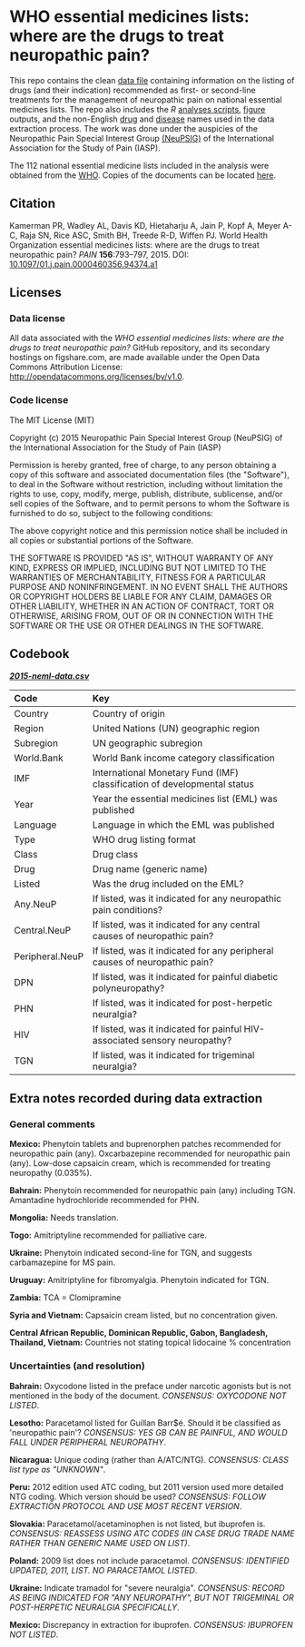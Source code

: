 WHO essential medicines lists: where are the drugs to treat neuropathic pain?
================

This repo contains the clean [data file](./data/2015-neml-data.csv) containing information on the listing of drugs (and their indication) recommended as first- or second-line treatments for the management of neuropathic pain on national essential medicines lists. The repo also includes the *R* [analyses scripts](./scripts), [figure](./figures) outputs, and the non-English [drug](./data/2015-search-terms-drug-names.csv) and [disease](./data/2015-search-terms-conditions.csv) names used in the data extraction process. The work was done under the auspicies of the Neuropathic Pain Special Interest Group [(NeuPSIG)](//www.iasp-pain.org/SIG/NeuropathicPain?navItemNumber=5270) of the International Association for the Study of Pain (IASP).

The 112 national essential medicine lists included in the analysis were obtained from the [WHO](http://www.who.int/selection_medicines/country_lists/en/). Copies of the documents can be located [here](https://www.dropbox.com/sh/b9ava7m6bkoxqsz/AAAOjZVK4Gqda9E7a6QCji6Ga?dl=0).

Citation
--------

Kamerman PR, Wadley AL, Davis KD, Hietaharju A, Jain P, Kopf A, Meyer A-C, Raja SN, Rice ASC, Smith BH, Treede R-D, Wiffen PJ. World Health Organization essential medicines lists: where are the drugs to treat neuropathic pain? *PAIN* **156**:793–797, 2015. DOI: [10.1097/01.j.pain.0000460356.94374.a1](//dx.doi.org/10.1097/01.j.pain.0000460356.94374.a1)

Licenses
--------

### Data license

All data associated with the *WHO essential medicines lists: where are the drugs to treat neuropathic pain?* GitHub repository, and its secondary hostings on figshare.com, are made available under the Open Data Commons Attribution License: <http://opendatacommons.org/licenses/by/v1.0>.

### Code license

The MIT License (MIT) 

Copyright (c) 2015 Neuropathic Pain Special Interest Group (NeuPSIG) of the International Association for the Study of Pain (IASP)

Permission is hereby granted, free of charge, to any person obtaining a copy of this software and associated documentation files (the "Software"), to deal in the Software without restriction, including without limitation the rights to use, copy, modify, merge, publish, distribute, sublicense, and/or sell copies of the Software, and to permit persons to whom the Software is furnished to do so, subject to the following conditions:

The above copyright notice and this permission notice shall be included in all copies or substantial portions of the Software.

THE SOFTWARE IS PROVIDED "AS IS", WITHOUT WARRANTY OF ANY KIND, EXPRESS OR IMPLIED, INCLUDING BUT NOT LIMITED TO THE WARRANTIES OF MERCHANTABILITY, FITNESS FOR A PARTICULAR PURPOSE AND NONINFRINGEMENT. IN NO EVENT SHALL THE AUTHORS OR COPYRIGHT HOLDERS BE LIABLE FOR ANY CLAIM, DAMAGES OR OTHER LIABILITY, WHETHER IN AN ACTION OF CONTRACT, TORT OR OTHERWISE, ARISING FROM, OUT OF OR IN CONNECTION WITH THE SOFTWARE OR THE USE OR OTHER DEALINGS IN THE SOFTWARE.

Codebook
--------

[***2015-neml-data.csv***](./data/2015-neml-data.csv)

<table style="width:100%;">
<colgroup>
<col width="18%" />
<col width="81%" />
</colgroup>
<thead>
<tr class="header">
<th align="left">Code</th>
<th align="left">Key</th>
</tr>
</thead>
<tbody>
<tr class="odd">
<td align="left">Country</td>
<td align="left">Country of origin</td>
</tr>
<tr class="even">
<td align="left">Region</td>
<td align="left">United Nations (UN) geographic region</td>
</tr>
<tr class="odd">
<td align="left">Subregion</td>
<td align="left">UN geographic subregion</td>
</tr>
<tr class="even">
<td align="left">World.Bank</td>
<td align="left">World Bank income category classification</td>
</tr>
<tr class="odd">
<td align="left">IMF</td>
<td align="left">International Monetary Fund (IMF) classification of developmental status</td>
</tr>
<tr class="even">
<td align="left">Year</td>
<td align="left">Year the essential medicines list (EML) was published</td>
</tr>
<tr class="odd">
<td align="left">Language</td>
<td align="left">Language in which the EML was published</td>
</tr>
<tr class="even">
<td align="left">Type</td>
<td align="left">WHO drug listing format</td>
</tr>
<tr class="odd">
<td align="left">Class</td>
<td align="left">Drug class</td>
</tr>
<tr class="even">
<td align="left">Drug</td>
<td align="left">Drug name (generic name)</td>
</tr>
<tr class="odd">
<td align="left">Listed</td>
<td align="left">Was the drug included on the EML?</td>
</tr>
<tr class="even">
<td align="left">Any.NeuP</td>
<td align="left">If listed, was it indicated for any neuropathic pain conditions?</td>
</tr>
<tr class="odd">
<td align="left">Central.NeuP</td>
<td align="left">If listed, was it indicated for any central causes of neuropathic pain?</td>
</tr>
<tr class="even">
<td align="left">Peripheral.NeuP</td>
<td align="left">If listed, was it indicated for any peripheral causes of neuropathic pain?</td>
</tr>
<tr class="odd">
<td align="left">DPN</td>
<td align="left">If listed, was it indicated for painful diabetic polyneuropathy?</td>
</tr>
<tr class="even">
<td align="left">PHN</td>
<td align="left">If listed, was it indicated for post-herpetic neuralgia?</td>
</tr>
<tr class="odd">
<td align="left">HIV</td>
<td align="left">If listed, was it indicated for painful HIV-associated sensory neuropathy?</td>
</tr>
<tr class="even">
<td align="left">TGN</td>
<td align="left">If listed, was it indicated for trigeminal neuralgia?</td>
</tr>
</tbody>
</table>

Extra notes recorded during data extraction
-------------------------------------------

### General comments

**Mexico:** Phenytoin tablets and buprenorphen patches recommended for neuropathic pain (any). Oxcarbazepine recommended for neuropathic pain (any). Low-dose capsaicin cream, which is recommended for treating neuropathy (0.035%).

**Bahrain:** Phenytoin recommended for neuropathic pain (any) including TGN. Amantadine hydrochloride recommended for PHN.

**Mongolia:** Needs translation.

**Togo:** Amitriptyline recommended for palliative care.

**Ukraine:** Phenytoin indicated second-line for TGN, and suggests carbamazepine for MS pain.

**Uruguay:** Amitriptyline for fibromyalgia. Phenytoin indicated for TGN.

**Zambia:** TCA = Clomipramine

**Syria and Vietnam:** Capsaicin cream listed, but no concentration given.

**Central African Republic, Dominican Republic, Gabon, Bangladesh, Thailand, Vietnam:** Countries not stating topical lidocaine % concentration

### Uncertainties (and resolution)

**Bahrain:** Oxycodone listed in the preface under narcotic agonists but is not mentioned in the body of the document. *CONSENSUS: OXYCODONE NOT LISTED*.

**Lesotho:** Paracetamol listed for Guillan Barr$é. Should it be classified as 'neuropathic pain'? *CONSENSUS: YES GB CAN BE PAINFUL, AND WOULD FALL UNDER PERIPHERAL NEUROPATHY*.

**Nicaragua:** Unique coding (rather than A/ATC/NTG). *CONSENSUS: CLASS list type as "UNKNOWN"*.

**Peru:** 2012 edition used ATC coding, but 2011 version used more detailed NTG coding. Which version should be used? *CONSENSUS: FOLLOW EXTRACTION PROTOCOL AND USE MOST RECENT VERSION*.

**Slovakia:** Paracetamol/acetaminophen is not listed, but ibuprofen is. *CONSENSUS: REASSESS USING ATC CODES (IN CASE DRUG TRADE NAME RATHER THAN GENERIC NAME USED ON LIST)*.

**Poland:** 2009 list does not include paracetamol. *CONSENSUS: IDENTIFIED UPDATED, 2011, LIST. NO PARACETAMOL LISTED*.

**Ukraine:** Indicate tramadol for "severe neuralgia". *CONSENSUS: RECORD AS BEING INDICATED FOR "ANY NEUROPATHY", BUT NOT TRIGEMINAL OR POST-HERPETIC NEURALGIA SPECIFICALLY*.

**Mexico:** Discrepancy in extraction for ibuprofen. *CONSENSUS: IBUPROFEN NOT LISTED*.
